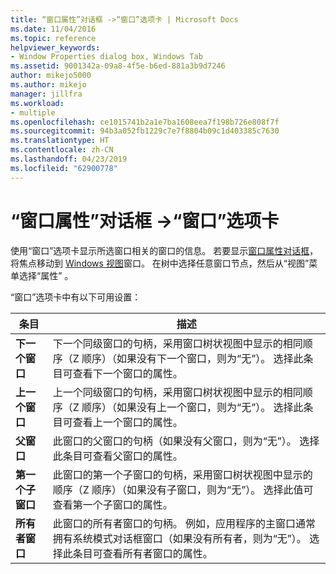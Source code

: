 ```yaml
---
title: “窗口属性”对话框 ->“窗口”选项卡 | Microsoft Docs
ms.date: 11/04/2016
ms.topic: reference
helpviewer_keywords:
- Window Properties dialog box, Windows Tab
ms.assetid: 9001342a-09a8-4f5e-b6ed-881a3b9d7246
author: mikejo5000
ms.author: mikejo
manager: jillfra
ms.workload:
- multiple
ms.openlocfilehash: ce1015741b2a1e7ba1608eea7f198b726e808f7f
ms.sourcegitcommit: 94b3a052fb1229c7e7f8804b09c1d403385c7630
ms.translationtype: HT
ms.contentlocale: zh-CN
ms.lasthandoff: 04/23/2019
ms.locfileid: "62900778"
---
```

# <a name="windows-tab-window-properties-dialog-box"></a>“窗口属性”对话框 ->“窗口”选项卡
使用“窗口”选项卡显示所选窗口相关的窗口的信息。 若要显示[窗口属性对话框](../debugger/window-properties-dialog-box.md)，将焦点移动到 [Windows 视图](../debugger/windows-view.md)窗口。 在树中选择任意窗口节点，然后从“视图”菜单选择“属性” 。

 “窗口”选项卡中有以下可用设置：

|条目|描述|
|-----------|-----------------|
|**下一个窗口**|下一个同级窗口的句柄，采用窗口树状视图中显示的相同顺序（Z 顺序）（如果没有下一个窗口，则为“无”）。 选择此条目可查看下一个窗口的属性。|
|**上一个窗口**|上一个同级窗口的句柄，采用窗口树状视图中显示的相同顺序（Z 顺序）（如果没有上一个窗口，则为“无”）。 选择此条目可查看上一个窗口的属性。|
|**父窗口**|此窗口的父窗口的句柄（如果没有父窗口，则为“无”）。 选择此条目可查看父窗口的属性。|
|**第一个子窗口**|此窗口的第一个子窗口的句柄，采用窗口树状视图中显示的顺序（Z 顺序）（如果没有子窗口，则为“无”）。 选择此值可查看第一个子窗口的属性。|
|**所有者窗口**|此窗口的所有者窗口的句柄。 例如，应用程序的主窗口通常拥有系统模式对话框窗口（如果没有所有者，则为“无”）。 选择此条目可查看所有者窗口的属性。|